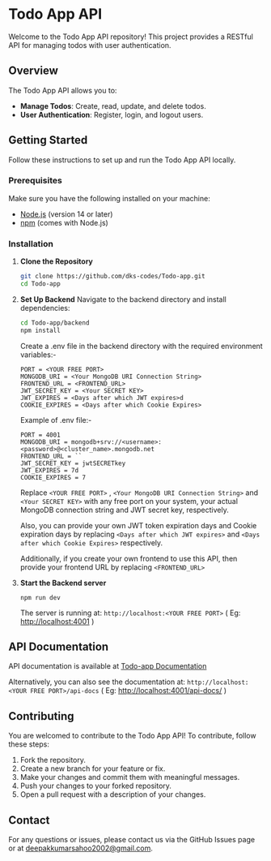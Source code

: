 # Todo App API

Welcome to the Todo App API repository! This project provides a RESTful API for managing todos with user authentication.

## Overview

The Todo App API allows you to:

- **Manage Todos**: Create, read, update, and delete todos.
- **User Authentication**: Register, login, and logout users.

## Getting Started

Follow these instructions to set up and run the Todo App API locally.

### Prerequisites

Make sure you have the following installed on your machine:

- [Node.js](https://nodejs.org/) (version 14 or later)
- [npm](https://www.npmjs.com/) (comes with Node.js)

### Installation

1. **Clone the Repository**

   ```sh
   git clone https://github.com/dks-codes/Todo-app.git
   cd Todo-app
   ```

2. **Set Up Backend**
   Navigate to the backend directory and install dependencies:

   ```sh
   cd Todo-app/backend
   npm install
   ```

   Create a .env file in the backend directory with the required environment variables:-

   ```
   PORT = <YOUR FREE PORT>
   MONGODB_URI = <Your MongoDB URI Connection String>
   FRONTEND_URL = <FRONTEND_URL>
   JWT_SECRET_KEY = <Your SECRET KEY>
   JWT_EXPIRES = <Days after which JWT expires>d
   COOKIE_EXPIRES = <Days after which Cookie Expires>
   ```

   Example of .env file:-

   ```
   PORT = 4001
   MONGODB_URI = mongodb+srv://<username>:<password>@<cluster_name>.mongodb.net
   FRONTEND_URL = ``
   JWT_SECRET_KEY = jwtSECRETkey
   JWT_EXPIRES = 7d
   COOKIE_EXPIRES = 7
   ```

   Replace `<YOUR FREE PORT>` , `<Your MongoDB URI Connection String>` and `<Your SECRET KEY>` with any free port on your system, your actual MongoDB connection string and JWT secret key, respectively.

   Also, you can provide your own JWT token expiration days and Cookie expiration days by replacing `<Days after which JWT expires>` and `<Days after which Cookie Expires>` respectively.

   Additionally, if you create your own frontend to use this API, then provide your frontend URL by replacing `<FRONTEND_URL>`

3. **Start the Backend server**

   ```
   npm run dev
   ```

   The server is running at: `http://localhost:<YOUR FREE PORT>` ( Eg: [http://localhost:4001](http://localhost:4001) )

## API Documentation

API documentation is available at [Todo-app Documentation](https://documenter.getpostman.com/view/29222665/2sA3kUHhVq)

Alternatively, you can also see the documentation at: `http://localhost:<YOUR FREE PORT>/api-docs` ( Eg: [http://localhost:4001/api-docs/](http://localhost:4001/api-docs/) )

## Contributing

You are welcomed to contribute to the Todo App API! To contribute, follow these steps:

1. Fork the repository.
2. Create a new branch for your feature or fix.
3. Make your changes and commit them with meaningful messages.
4. Push your changes to your forked repository.
5. Open a pull request with a description of your changes.

## Contact

For any questions or issues, please contact us via the GitHub Issues page or at [deepakkumarsahoo2002@gmail.com](mailto:deepakkumarsahoo2002@gmail.com).
